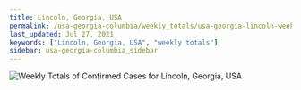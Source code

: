 ```yaml
---
title: Lincoln, Georgia, USA
permalink: /usa-georgia-columbia/weekly_totals/usa-georgia-lincoln-weekly_totals.html
last_updated: Jul 27, 2021
keywords: ["Lincoln, Georgia, USA", "weekly totals"]
sidebar: usa-georgia-columbia_sidebar
---
```


![Weekly Totals of Confirmed Cases for Lincoln, Georgia, USA](/covid_tracker/images/graphs/usa-georgia-lincoln-weekly_totals_graph.png)
